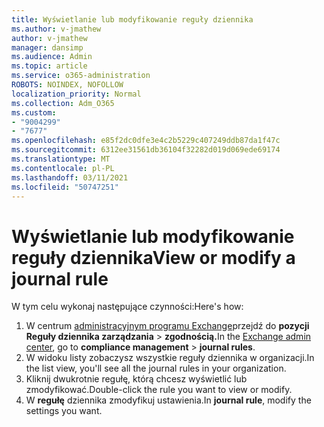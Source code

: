 ```yaml
---
title: Wyświetlanie lub modyfikowanie reguły dziennika
ms.author: v-jmathew
author: v-jmathew
manager: dansimp
ms.audience: Admin
ms.topic: article
ms.service: o365-administration
ROBOTS: NOINDEX, NOFOLLOW
localization_priority: Normal
ms.collection: Adm_O365
ms.custom:
- "9004299"
- "7677"
ms.openlocfilehash: e85f2dc0dfe3e4c2b5229c407249ddb87da1f47c
ms.sourcegitcommit: 6312ee31561db36104f32282d019d069ede69174
ms.translationtype: MT
ms.contentlocale: pl-PL
ms.lasthandoff: 03/11/2021
ms.locfileid: "50747251"
---
```

# <a name="view-or-modify-a-journal-rule"></a><span data-ttu-id="9e362-102">Wyświetlanie lub modyfikowanie reguły dziennika</span><span class="sxs-lookup"><span data-stu-id="9e362-102">View or modify a journal rule</span></span>

<span data-ttu-id="9e362-103">W tym celu wykonaj następujące czynności:</span><span class="sxs-lookup"><span data-stu-id="9e362-103">Here's how:</span></span>

1. <span data-ttu-id="9e362-104">W centrum [administracyjnym programu Exchange](https://go.microsoft.com/fwlink/p/?linkid=2059104)przejdź do **pozycji Reguły dziennika zarządzania**  >  **zgodnością.**</span><span class="sxs-lookup"><span data-stu-id="9e362-104">In the [Exchange admin center](https://go.microsoft.com/fwlink/p/?linkid=2059104), go to **compliance management** > **journal rules**.</span></span>
2. <span data-ttu-id="9e362-105">W widoku listy zobaczysz wszystkie reguły dziennika w organizacji.</span><span class="sxs-lookup"><span data-stu-id="9e362-105">In the list view, you'll see all the journal rules in your organization.</span></span>
3. <span data-ttu-id="9e362-106">Kliknij dwukrotnie regułę, którą chcesz wyświetlić lub zmodyfikować.</span><span class="sxs-lookup"><span data-stu-id="9e362-106">Double-click the rule you want to view or modify.</span></span>
4. <span data-ttu-id="9e362-107">W **regułę** dziennika zmodyfikuj ustawienia.</span><span class="sxs-lookup"><span data-stu-id="9e362-107">In **journal rule**, modify the settings you want.</span></span>
